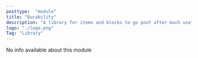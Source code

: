 ```yaml
---
posttype:  "module"  
title: "Durability"
description: "A library for items and blocks to go poof after much use"
logo: "./logo.png"
Tag: "Library"
---
```

No info available about this module
